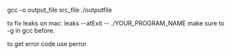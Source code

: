 gcc -o output_file src_file
./outputfile

to fix leaks on mac: leaks --atExit -- ./YOUR_PROGRAM_NAME
make sure to -g in gcc before.

to get error code use perror